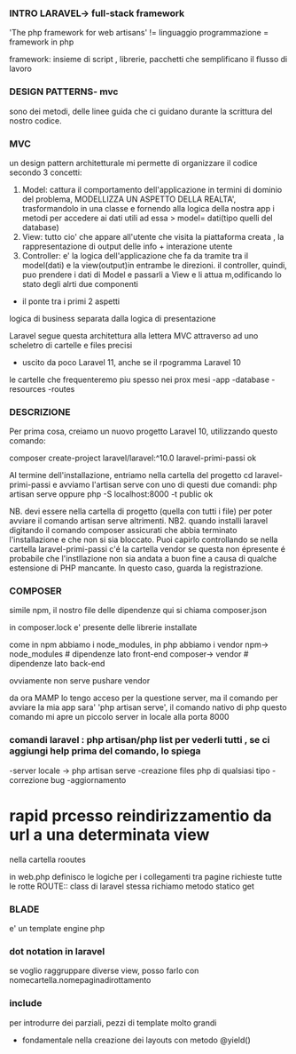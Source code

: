 ### INTRO LARAVEL-> full-stack framework

'The php framework for web artisans'
!= linguaggio programmazione
= framework in php

framework: insieme di script , librerie, pacchetti che semplificano il flusso di lavoro

### DESIGN PATTERNS- mvc

sono dei metodi, delle linee guida che ci guidano durante la scrittura del nostro codice.

### MVC

un design pattern architetturale
mi permette di organizzare il codice secondo 3 concetti:

1. Model: cattura il comportamento dell'applicazione in termini di dominio del problema, MODELLIZZA UN ASPETTO DELLA REALTA', trasformandolo in una classe e fornendo alla logica della nostra app i metodi per accedere ai dati utili ad essa > model= dati(tipo quelli del database)
2. View: tutto cio' che appare all'utente che visita la piattaforma creata , la rappresentazione di output delle info + interazione utente
3. Controller: e' la logica dell'applicazione che fa da tramite tra il model(dati) e la view(output)in entrambe le direzioni.
   il controller, quindi, puo prendere i dati di Model e passarli a View e li attua m,odificando lo stato degli alrti due componenti

- il ponte tra i primi 2 aspetti

logica di business separata dalla logica di presentazione

Laravel segue questa architettura alla lettera MVC attraverso ad uno scheletro di cartelle e files precisi

- uscito da poco Laravel 11, anche se il rpogramma Laravel 10

le cartelle che frequenteremo piu spesso nei prox mesi
-app
-database
-resources
-routes

### DESCRIZIONE

Per prima cosa, creiamo un nuovo progetto Laravel 10, utilizzando questo comando:

composer create-project laravel/laravel:^10.0 laravel-primi-passi ok

Al termine dell'installazione, entriamo nella cartella del progetto cd laravel-primi-passi e avviamo l'artisan serve con uno di questi due comandi: php artisan serve oppure php -S localhost:8000 -t public
ok 

NB. devi essere nella cartella di progetto (quella con tutti i file) per poter avviare il comando artisan serve altrimenti.
NB2. quando installi laravel digitando il comando composer assicurati che abbia terminato l'installazione e che non si sia bloccato. Puoi capirlo controllando se nella cartella laravel-primi-passi c'é la cartella vendor se questa non épresente é probabile che l'instllazione non sia andata a buon fine a causa di qualche estensione di PHP mancante. In questo caso, guarda la registrazione.

### COMPOSER
simile npm, il nostro file delle dipendenze qui si chiama composer.json

in composer.lock e' presente delle librerie installate

come in npm abbiamo i node_modules, in php abbiamo i vendor
npm-> node_modules # dipendenze lato front-end
composer-> vendor # dipendenze lato back-end

ovviamente non serve pushare vendor

da ora MAMP lo tengo acceso per la questione server, ma il comando per avviare la mia app sara' 'php artisan serve', il comando nativo di php
questo comando mi apre un piccolo server in locale alla porta 8000 

### comandi laravel : php artisan/php list per vederli tutti , se ci aggiungi help prima del comando, lo spiega
-server locale -> php artisan serve
-creazione files php di qualsiasi tipo
-correzione bug
-aggiornamento 

# rapid prcesso reindirizzamentio da url a una determinata view 
nella cartella rooutes

in web.php definisco le logiche per i collegamenti tra pagine richieste tutte le rotte
ROUTE:: class di laravel stessa
richiamo metodo statico get

### BLADE
e' un template engine php

### dot notation in laravel
se voglio raggruppare diverse view, posso farlo con nomecartella.nomepaginadirottamento

### include 
per introdurre dei parziali, pezzi di template molto grandi 
- fondamentale nella creazione dei layouts con metodo @yield()
